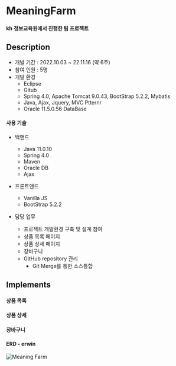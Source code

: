# MeaningFarm
#### kh 정보교육원에서 진행한 팀 프로젝트

## Description
- 개발 기간 : 2022.10.03 ~ 22.11.16 (약 6주)
- 참여 인원 : 5명
- 개발 환경 
  - Eclipse
  - Gitub
  - Spring 4.0, Apache Tomcat 9.0.43, BootStrap 5.2.2, Mybatis
  - Java, Ajax, Jquery, MVC Ptternr
  - Oracle 11.5.0.56 DataBase
  
#### 사용 기술
  - 백앤드
    - Java 11.0.10
    - Spring 4.0 
    - Maven
    - Oracle DB
    - Ajax
    
  - 프론트앤드  
    - Vanilla JS
    - BootStrap 5.2.2


- 담당 업무
  - 프로젝트 개발환경 구축 및 설계 참여
  - 상품 목록 페이지
  - 상품 상세 페이지
  - 장바구니 
  - GitHub repository 관리
    - Git Merge를 통한 소스통합

## Implements
#### 상품 목록


#### 상품 상세

#### 장바구니

#### ERD - erwin 

![Meaning Farm](https://user-images.githubusercontent.com/98031858/202108666-c7389c85-ce1d-427c-8e0e-ab38d89e7bcb.jpg)


